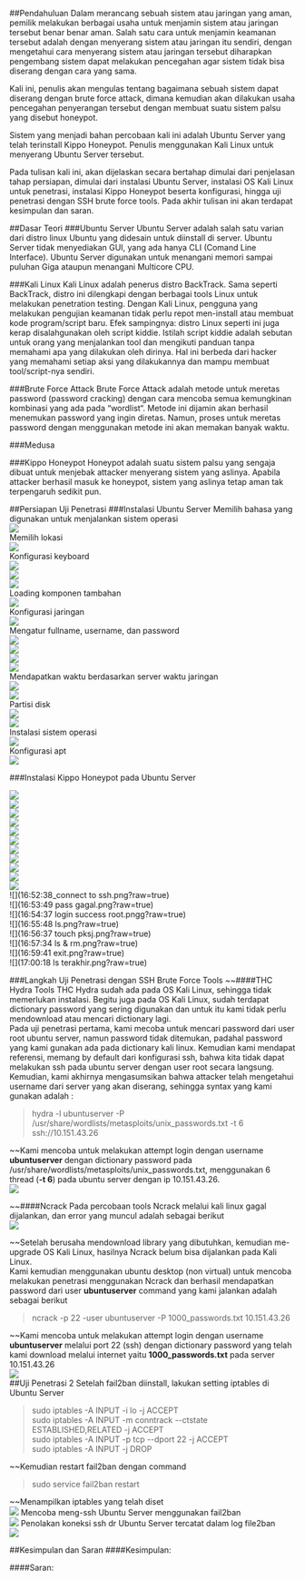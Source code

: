 ##Pendahuluan
Dalam merancang sebuah sistem atau jaringan yang aman, pemilik melakukan berbagai usaha untuk menjamin sistem atau jaringan tersebut benar benar aman. Salah satu cara untuk menjamin keamanan tersebut adalah dengan menyerang sistem atau jaringan itu sendiri, dengan mengetahui cara menyerang sistem atau jaringan tersebut diharapkan pengembang sistem dapat melakukan pencegahan agar sistem tidak bisa diserang dengan cara yang sama.

Kali ini, penulis akan mengulas tentang bagaimana sebuah sistem dapat diserang dengan brute force attack, dimana kemudian akan dilakukan usaha pencegahan penyerangan tersebut dengan membuat suatu sistem palsu yang disebut honeypot.

Sistem yang menjadi bahan percobaan kali ini adalah Ubuntu Server yang telah terinstall Kippo Honeypot. Penulis menggunakan Kali Linux untuk menyerang Ubuntu Server tersebut.

Pada tulisan kali ini, akan dijelaskan secara bertahap dimulai dari penjelasan tahap persiapan, dimulai dari instalasi Ubuntu Server, instalasi OS Kali Linux untuk penetrasi, instalasi Kippo Honeypot beserta konfigurasi, hingga uji penetrasi dengan SSH brute force tools. Pada akhir tulisan ini akan terdapat kesimpulan dan saran.

##Dasar Teori
###Ubuntu Server
Ubuntu Server adalah salah satu varian dari distro linux Ubuntu yang didesain untuk diinstall di server. Ubuntu Server tidak menyediakan GUI, yang ada hanya CLI (Comand Line Interface). Ubuntu Server digunakan untuk menangani memori sampai puluhan Giga ataupun menangani Multicore CPU.

###Kali Linux
Kali Linux adalah penerus distro BackTrack. Sama seperti BackTrack, distro ini dilengkapi dengan berbagai tools Linux untuk melakukan penetration testing. Dengan Kali Linux, pengguna yang melakukan pengujian keamanan tidak perlu repot men-install atau membuat kode program/script baru. Efek sampingnya: distro Linux seperti ini juga kerap disalahgunakan oleh script kiddie. Istilah script kiddie adalah sebutan untuk orang yang menjalankan tool dan mengikuti panduan tanpa memahami apa yang dilakukan oleh dirinya. Hal ini berbeda dari hacker yang memahami setiap aksi yang dilakukannya dan mampu membuat tool/script-nya sendiri.

###Brute Force Attack
Brute Force Attack adalah metode untuk meretas password (password cracking) dengan cara mencoba semua kemungkinan kombinasi yang ada pada “wordlist“. Metode ini dijamin akan berhasil menemukan password yang ingin diretas. Namun, proses untuk meretas password dengan menggunakan metode ini akan memakan banyak waktu.

###Medusa

###Kippo Honeypot
Honeypot adalah suatu sistem palsu yang sengaja dibuat untuk menjebak attacker menyerang sistem yang aslinya. Apabila attacker berhasil masuk ke honeypot, sistem yang aslinya tetap aman tak terpengaruh sedikit pun. 

##Persiapan Uji Penetrasi
###Instalasi Ubuntu Server
Memilih bahasa yang digunakan untuk menjalankan sistem operasi<br/>
![](tugas1/images/install_ubuntu_server_1.png?raw=true)<br/>
Memilih lokasi<br/>
![](tugas1/images/install_ubuntu_server_2.png?raw=true)<br/>
Konfigurasi keyboard<br/>
![](tugas1/images/install_ubuntu_server-3.png?raw=true)<br/>
![](tugas1/images/install_ubuntu_server_4.png?raw=true)<br/>
![](tugas1/images/install_ubuntu_server-5.png?raw=true)<br/>
Loading komponen tambahan<br/>
![](tugas1/images/install_ubuntu_server_6.png?raw=true)<br/>
Konfigurasi jaringan<br/>
![](tugas1/images/install_ubuntu_server_7.png?raw=true)<br/>
Mengatur fullname, username, dan password<br/>
![](tugas1/images/install_ubuntu_server_8.png?raw=true)<br/>
![](tugas1/images/install_ubuntu_server_10.png?raw=true)<br/>
![](tugas1/images/install_ubuntu_server_11.png?raw=true)<br/>
![](tugas1/images/install_ubuntu_server-12.png?raw=true)<br/>
Mendapatkan waktu berdasarkan server waktu jaringan<br/>
![](tugas1/images/install_ubuntu_server_13.png?raw=true)<br/>
![](tugas1/images/install_ubuntu_server_14.png?raw=true)<br/>
Partisi disk<br/>
![](tugas1/images/install_ubuntu_server-15.png?raw=true)<br/>
![](tugas1/images/install_ubuntu_server_16.png?raw=true)<br/>
Instalasi sistem operasi<br/>
![](tugas1/images/install_ubuntu_server_17.png?raw=true)<br/>
Konfigurasi apt<br/>
![](tugas1/images/install_ubuntu_server_18.png?raw=true)<br/>


###Instalasi Kippo Honeypot pada Ubuntu Server

![](1_tambah_user_kippo.png?raw=true)<br/>
![](2_edit_visudo.png?raw=true)<br/>
![](3_edit_visudo.png?raw=true)<br/>
![](4_using_port_22.png?raw=true)<br/>
![](5_using_port_22.png?raw=true)<br/>
![](6_using_port_22.png?raw=true)<br/>
![](7_git_clone.png?raw=true)<br/>
![](8_copy_kippo.png?raw=true)<br/>
![](9_nano_kippo.png?raw=true)<br/>
![](11_run_honeypot.png?raw=true)<br/>
![](12_cek_kippo.png?raw=true)<br/>
![](16:52:38_connect to ssh.png?raw=true)<br/>
![](16:53:49 pass gagal.png?raw=true)<br/>
![](16:54:37 login success root.pngg?raw=true)<br/>
![](16:55:48 ls.png?raw=true)<br/>
![](16:56:37 touch pksj.png?raw=true)<br/>
![](16:57:34 ls & rm.png?raw=true)<br/>
![](16:59:41 exit.png?raw=true)<br/>
![](17:00:18 ls terakhir.png?raw=true)<br/>


###Langkah Uji Penetrasi dengan SSH Brute Force Tools
~~####THC Hydra
Tools THC Hydra sudah ada pada OS Kali Linux, sehingga tidak memerlukan instalasi. Begitu juga pada OS Kali Linux, sudah terdapat dictionary password yang sering digunakan dan untuk itu kami tidak perlu mendownload atau mencari dictionary lagi.<br/>
Pada uji penetrasi pertama, kami mecoba untuk mencari password dari user root ubuntu server, namun password tidak ditemukan, padahal password yang kami gunakan ada pada dictionary kali linux. Kemudian kami mendapat referensi, memang by default dari konfigurasi ssh, bahwa kita tidak dapat melakukan ssh pada ubuntu server dengan user root secara langsung.
Kemudian, kami akhirnya mengasumsikan bahwa attacker telah mengetahui username dari server yang akan diserang, sehingga syntax yang kami gunakan adalah :<br/>
> hydra -l ubuntuserver -P /usr/share/wordlists/metasploits/unix_passwords.txt -t 6 ssh://10.151.43.26

~~Kami mencoba untuk melakukan attempt login dengan username **ubuntuserver** dengan dictionary password pada /usr/share/wordlists/metasploits/unix_passwords.txt, menggunakan 6 thread (**-t 6**) pada ubuntu server dengan ip 10.151.43.26. <br/>
![](images/hydra.png?raw=true)

~~####Ncrack
Pada percobaan tools Ncrack melalui kali linux gagal dijalankan, dan error yang muncul adalah sebagai berikut <br/>
![](images/ncrack_error_kali.png?raw=true)

~~Setelah berusaha mendownload library yang dibutuhkan, kemudian me-upgrade OS Kali Linux, hasilnya Ncrack belum bisa dijalankan pada Kali Linux. <br/>
Kami kemudian menggunakan ubuntu desktop (non virtual) untuk mencoba melakukan penetrasi menggunakan Ncrack dan berhasil mendapatkan password dari user **ubuntuserver**
command yang kami jalankan adalah sebagai berikut
> ncrack -p 22 -user ubuntuserver -P 1000_passwords.txt 10.151.43.26

~~Kami mencoba untuk melakukan attempt login dengan username **ubuntuserver** melalui port 22 (ssh) dengan dictionary password yang telah kami download melalui internet yaitu **1000_passwords.txt** pada server 10.151.43.26<br/>
![](images/ncrack_with_ubuntunonvirtual.png?raw=true)<br/>
##Uji Penetrasi 2
Setelah fail2ban diinstall, lakukan setting iptables di Ubuntu Server<br/>
> sudo iptables -A INPUT -i lo -j ACCEPT <br/>
sudo iptables -A INPUT -m conntrack --ctstate ESTABLISHED,RELATED -j ACCEPT <br/>
sudo iptables -A INPUT -p tcp --dport 22 -j ACCEPT <br/>
sudo iptables -A INPUT -j DROP <br/>

~~Kemudian restart fail2ban dengan command
>sudo service fail2ban restart


~~Menampilkan iptables yang telah diset<br/>
![](images/showing_iptables_dan_fail2ban.png?raw=true)
Mencoba meng-ssh Ubuntu Server menggunakan fail2ban <br/>
![](images/gagal_ssh_by_fail2ban_iptables.png?raw=true)
Penolakan koneksi ssh dr Ubuntu Server tercatat dalam log file2ban<br/>
![](images/logfile_file2ban.png?raw=true)


##Kesimpulan dan Saran
####Kesimpulan:


####Saran:




